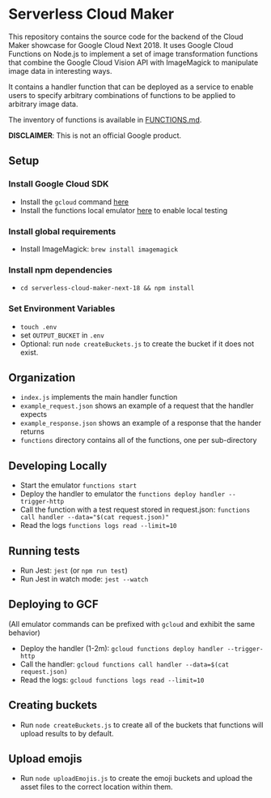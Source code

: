 
# Serverless Cloud Maker

This repository contains the source code for the backend of the Cloud Maker showcase for Google Cloud Next 2018. It uses Google Cloud Functions
on Node.js to implement a set of image transformation functions that combine the Google Cloud Vision API with ImageMagick to manipulate image data in interesting ways. 

It contains a handler function that can be deployed as a service to enable users to specify arbitrary combinations of functions to be applied to arbitrary image data.

The inventory of functions is available in [FUNCTIONS.md](https://github.com/GoogleCloudPlatform/serverless-cloud-maker-next-18/blob/handler/FUNCTIONS.md).

__DISCLAIMER__: This is not an official Google product.

## Setup

### Install Google Cloud SDK
- Install the `gcloud` command [here](https://cloud.google.com/sdk/install)
- Install the functions local emulator [here](https://cloud.google.com/functions/docs/emulator) to enable local testing

### Install global requirements
- Install ImageMagick: `brew install imagemagick`

### Install npm dependencies
- `cd serverless-cloud-maker-next-18 && npm install`

### Set Environment Variables
- `touch .env`
- set `OUTPUT_BUCKET` in `.env`
- Optional: run `node createBuckets.js` to create the bucket if it does not exist.

## Organization
- `index.js` implements the main handler function
- `example_request.json` shows an example of a request that the handler expects
- `example_response.json` shows an example of a response that the hander returns
- `functions` directory contains all of the functions, one per sub-directory

## Developing Locally
- Start the emulator `functions start`
- Deploy the handler to emulator the `functions deploy handler --trigger-http`
- Call the function with a test request stored in request.json: `functions call handler --data="$(cat request.json)"`
- Read the logs `functions logs read --limit=10`


## Running tests
- Run Jest: `jest` (or `npm run test`)
- Run Jest in watch mode: `jest --watch`

## Deploying to GCF
(All emulator commands can be prefixed with `gcloud` and exhibit the same behavior)

- Deploy the handler (1-2m): `gcloud functions deploy handler --trigger-http`
- Call the handler: `gcloud functions call handler --data=$(cat request.json)`
- Read the logs: `gcloud functions logs read --limit=10`

## Creating buckets
- Run `node createBuckets.js` to create all of the buckets that functions will upload results to by default.

## Upload emojis
- Run `node uploadEmojis.js` to create the emoji buckets and upload the asset files to the correct location within them.